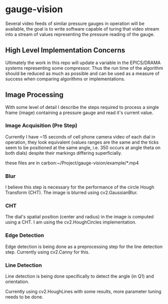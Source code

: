 # gauge-vision

Several video feeds of similar pressure gauges in operation will be available, the goal is to write software capable of turing that video stream into a stream of values representing the pressure reading of the gauge. 

## High Level Implementation Concerns

Ultimately the work in this repo will update a variable in the EPICS/DRAMA systems representing some compressor. 
Thus the run time of the algorithm should be reduced as much as possible and can be used as a measure of success when comparing algorithms or implementations.

## Image Processing

With some level of detail I describe the steps required to process a single frame (image) containing a pressure gauge and read it's current value.

### Image Acquisition (Pre Step)

Currently I have ~15 seconds of cell phone camera video of each dial in operation, they look equivalent (values ranges are the same and the ticks seem to be positioned at the same angle, i.e. 350 occurs at angle theta on both dials) despite their markings differing superficially.

these files are  in carbon:~/Project/gauge-vision/example/\*.mp4

### Blur

I believe this step is necessary for the performance of the circle Hough Transform (CHT).
The image is blurred using cv2.GaussianBlur.

### CHT

The dial's spatial position (center and radius) in the image is computed using a CHT.
I am using the cv2.HoughCircles implementation.


### Edge Detection

Edge detection is being done as a preprocessing step for the line detection step.
Currently using cv2.Canny for this.

### Line Detection

Line detection is being done specifically to detect the angle (in Q1) and  orientation.

Currently using cv2.HoughLines with some results, more parameter tuning needs to be done.


